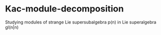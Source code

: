 # Kac-module-decomposition
Studying modules of strange Lie supersubalgebra p(n) in Lie superalgebra gl(n|n)

